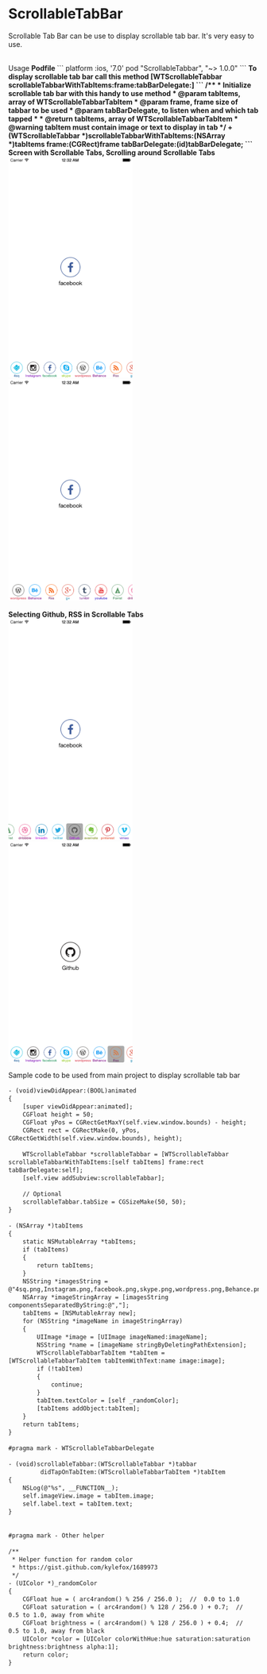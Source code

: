 # ScrollableTabBar
Scrollable Tab Bar can be use to display scrollable tab bar. It's very easy to use.

<br />
Usage
<b>
Podfile
</b>
```
platform :ios, '7.0'
pod "ScrollableTabbar", "~> 1.0.0"
```

<b>
To display scrollable tab bar call this method
[WTScrollableTabbar scrollableTabbarWithTabItems:frame:tabBarDelegate:]
```
/**
 * Initialize scrollable tab bar with this handy to use method
 * @param tabItems, array of WTScrollableTabbarTabItem
 * @param frame, frame size of tabbar to be used
 * @param tabBarDelegate, to listen when and which tab tapped
 *
 * @return tabItems, array of WTScrollableTabbarTabItem
 * @warning tabItem must contain image or text to display in tab
 */
+ (WTScrollableTabbar *)scrollableTabbarWithTabItems:(NSArray *)tabItems
												frame:(CGRect)frame
									   tabBarDelegate:(id<WTScrollableTabbarDelegate>)tabBarDelegate;
```
</b>

<b>
Screen with Scrollable Tabs, Scrolling around Scrollable Tabs<br />
<img src="https://raw.githubusercontent.com/ibhupi/ScrollableTabBar/master/screenshots/screen1.png" width="250" alt="Screen with Scrollable Tabs"/>&nbsp;&nbsp;&nbsp;&nbsp;&nbsp;
<img src="https://raw.githubusercontent.com/ibhupi/ScrollableTabBar/master/screenshots/screen2.png" width="250" alt="Scrolling around Scrollable Tabs"/><br /><br />
Selecting Github, RSS in Scrollable Tabs<br />
<img src="https://raw.githubusercontent.com/ibhupi/ScrollableTabBar/master/screenshots/screen3.png" width="250" alt="Selecting Github"/>&nbsp;&nbsp;&nbsp;&nbsp;&nbsp;&nbsp;&nbsp;
<img src="https://raw.githubusercontent.com/ibhupi/ScrollableTabBar/master/screenshots/screen4.png" width="250" alt="RSS in Scrollable Tabs"/>

</b>

Sample code to be used from main project to display scrollable tab bar
```
- (void)viewDidAppear:(BOOL)animated
{
    [super viewDidAppear:animated];
    CGFloat height = 50;
    CGFloat yPos = CGRectGetMaxY(self.view.window.bounds) - height;
    CGRect rect = CGRectMake(0, yPos, CGRectGetWidth(self.view.window.bounds), height);
    
    WTScrollableTabbar *scrollableTabbar = [WTScrollableTabbar scrollableTabbarWithTabItems:[self tabItems] frame:rect tabBarDelegate:self];
    [self.view addSubview:scrollableTabbar];
    
    // Optional
    scrollableTabbar.tabSize = CGSizeMake(50, 50);
}

- (NSArray *)tabItems
{
    static NSMutableArray *tabItems;
    if (tabItems)
    {
        return tabItems;
    }
    NSString *imagesString = @"4sq.png,Instagram.png,facebook.png,skype.png,wordpress.png,Behance.png,Rss.png,g+.png,tumblr.png,youtube.png,Forrst.png,dribbble.png,linkedin.png,twitter.png,Github.png,evernote.png,pinterest.png,vimeo.png";
    NSArray *imageStringArray = [imagesString componentsSeparatedByString:@","];
    tabItems = [NSMutableArray new];
    for (NSString *imageName in imageStringArray)
    {
        UIImage *image = [UIImage imageNamed:imageName];
        NSString *name = [imageName stringByDeletingPathExtension];
        WTScrollableTabbarTabItem *tabItem = [WTScrollableTabbarTabItem tabItemWithText:name image:image];
        if (!tabItem)
        {
            continue;
        }
        tabItem.textColor = [self _randomColor];
        [tabItems addObject:tabItem];
    }
    return tabItems;
}

#pragma mark - WTScrollableTabbarDelegate

- (void)scrollableTabbar:(WTScrollableTabbar *)tabbar
         didTapOnTabItem:(WTScrollableTabbarTabItem *)tabItem
{
    NSLog(@"%s", __FUNCTION__);
    self.imageView.image = tabItem.image;
    self.label.text = tabItem.text;
}


#pragma mark - Other helper

/**
 * Helper function for random color
 * https://gist.github.com/kylefox/1689973
 */
- (UIColor *)_randomColor
{
    CGFloat hue = ( arc4random() % 256 / 256.0 );  //  0.0 to 1.0
    CGFloat saturation = ( arc4random() % 128 / 256.0 ) + 0.7;  //  0.5 to 1.0, away from white
    CGFloat brightness = ( arc4random() % 128 / 256.0 ) + 0.4;  //  0.5 to 1.0, away from black
    UIColor *color = [UIColor colorWithHue:hue saturation:saturation brightness:brightness alpha:1];
    return color;
}
```
